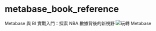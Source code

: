 # metabase_book_reference
Metabase 與 BI 實戰入門：探索 NBA 數據背後的新視野
![玩轉 Metabase](https://github.com/user-attachments/assets/8743642b-c42c-47dc-b93a-fd113ef22f2e)
